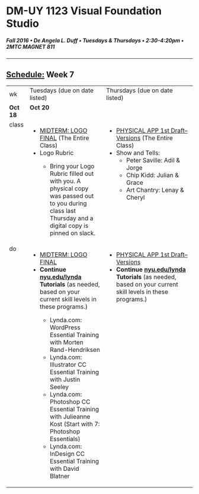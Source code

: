 # DM-UY 1123 Visual Foundation Studio
##### Fall 2016 • De Angela L. Duff • Tuesdays & Thursdays • 2:30-4:20pm • 2MTC MAGNET 811 
---
## [Schedule:](dm1123_schedule_overview.md) Week 7

<table>
<tr>
<td>wk</td>
<td>Tuesdays (due on date listed)</td>
<td>Thursdays (due on date listed)</td>
</tr>
<tr>
  <td valign="top”>7</td>
  <td valign="top"><strong>Oct 18</strong></td>
  <td valign="top"><strong>Oct 20</strong></td>
</tr>
<tr>
  <td valign="top">class</td>
  

  <td valign="top">
<ul>
<li><a href="dm1123vfs_projects_logo.md">MIDTERM: LOGO FINAL</a> (The Entire Class)</li>
<li>Logo Rubric</li>
<ul>
<li>Bring your Logo Rubric filled out with you. A physical copy was passed out to you during class last Thursday and a digital copy is pinned on slack.</li>
</ul>
</ul>
  </td>
  
  <td valign="top" width="48%">
<ul>
<li><a href="dm1123vfs_projects_pa.md">PHYSICAL APP 1st Draft–Versions</a> (The Entire Class)</li>
<li>Show and Tells: 
<ul>
<li>Peter Saville: Adil & Jorge</li> 
<li>Chip Kidd: Julian & Grace</li>
<li>Art Chantry: Lenay & Cheryl</li>
</ul>
</ul>
  </td>
</tr>



<!-- do -->
<tr>
  <td valign="top">do</td>
  
  

<td valign="top">
  <ul>
  <li><a href="dm1123vfs_projects_logo.md">MIDTERM: LOGO FINAL</a></li>
  <li><strong> Continue <a href="http://nyu.edu/lynda" target="_blank">nyu.edu/lynda</a> Tutorials</strong> (as needed, based on your current skill levels in these programs.)</li>
  <ul>
  <li>Lynda.com: WordPress Essential Training with Morten Rand-Hendriksen</li>
  <li>Lynda.com: Illustrator CC Essential Training with Justin Seeley</li>
  <li>Lynda.com: Photoshop CC Essential Training with Julieanne Kost (Start with 7: Photoshop Essentials)</li>
  <li>Lynda.com: InDesign CC Essential Training with David Blatner</li>
  </ul></ul></td>

<td valign="top">
  <ul>

  <li><a href="dm1123vfs_projects_pa.md">PHYSICAL APP 1st Draft–Versions</a></li>

  <li><strong>Continue <a href="http://nyu.edu/lynda">nyu.edu/lynda</a> Tutorials</strong> (as needed, based on your current skill levels in these programs.)</li>
  </ul></td>
</tr>
</table>



